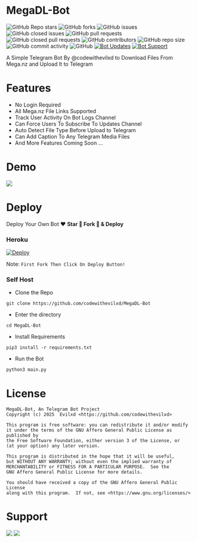 # MegaDL-Bot
![GitHub Repo stars](https://img.shields.io/github/stars/codewithevilxd/MegaDL-Bot?color=blue&style=flat)
![GitHub forks](https://img.shields.io/github/forks/codewithevilxd/MegaDL-Bot?color=green&style=flat)
![GitHub issues](https://img.shields.io/github/issues/codewithevilxd/MegaDL-Bot)
![GitHub closed issues](https://img.shields.io/github/issues-closed/codewithevilxd/MegaDL-Bot)
![GitHub pull requests](https://img.shields.io/github/issues-pr/codewithevilxd/MegaDL-Bot)
![GitHub closed pull requests](https://img.shields.io/github/issues-pr-closed/codewithevilxd/MegaDL-Bot)
![GitHub contributors](https://img.shields.io/github/contributors/codewithevilxd/MegaDL-Bot?style=flat)
![GitHub repo size](https://img.shields.io/github/repo-size/codewithevilxd/MegaDL-Bot?color=red)
![GitHub commit activity](https://img.shields.io/github/commit-activity/m/codewithevilxd/MegaDL-Bot)
![GitHub](https://img.shields.io/github/license/codewithevilxd/MegaDL-Bot)
[![Bot Updates](https://img.shields.io/badge/MegaDL-Bot%20Updates-blue)](https://t.me/codewithevilxd)
[![Bot Support](https://img.shields.io/badge/MegaDL-Bot%20Support%20Group-blue)](https://t.me/codewithevilxd)

A Simple Telegram Bot By @codewithevilxd to Download Files From Mega.nz and Upload It to Telegram

# Features
- No Login Required
- All Mega.nz File Links Supported
- Track User Activity On Bot Logs Channel
- Can Force Users To Subscribe To Updates Channel
- Auto Detect File Type Before Upload to Telegram
- Can Add Caption To Any Telegram Media Files
- And More Features Coming Soon ...

# Demo 
<a href="https://t.me/"><img src="https://img.shields.io/badge/MegaDL_Bot-2cb6e0?style=for-the-badge&logo=telegram&logoColor=white"></a>

# Deploy
Deploy Your Own Bot ♥️ **Star 🌟 Fork 🍴 & Deploy**

### Heroku
[![Deploy](https://www.herokucdn.com/deploy/button.svg)](https://heroku.com/deploy)

Note: `First Fork Then Click On Deploy Button!`

### Self Host

- Clone the Repo
```
git clone https://github.com/codewithevilxd/MegaDL-Bot
```
- Enter the directory
```
cd MegaDL-Bot
```
- Install Requirements
```
pip3 install -r requirements.txt
```
- Run the Bot
```
python3 main.py
```

# License
```
MegaDL-Bot, An Telegram Bot Project
Copyright (c) 2025  Evilxd <https://github.com/codewithevilxd>

This program is free software: you can redistribute it and/or modify
it under the terms of the GNU Affero General Public License as published by
the Free Software Foundation, either version 3 of the License, or
(at your option) any later version.

This program is distributed in the hope that it will be useful,
but WITHOUT ANY WARRANTY; without even the implied warranty of
MERCHANTABILITY or FITNESS FOR A PARTICULAR PURPOSE.  See the
GNU Affero General Public License for more details.

You should have received a copy of the GNU Affero General Public License
along with this program.  If not, see <https://www.gnu.org/licenses/>
```

# Support 
<a href="https://t.me/codewithevilxd"><img src="https://img.shields.io/badge/Support_Group-2cb6e0?style=for-the-badge&logo=telegram&logoColor=white"></a> <a href="https://t.me/codewithevilxd"><img src="https://img.shields.io/badge/Updates_Channel-2cb6e0?style=for-the-badge&logo=telegram&logoColor=white"></a>

